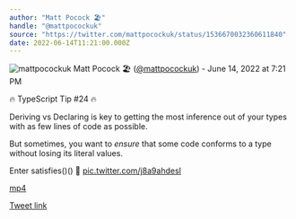 ```yaml
---
author: "Matt Pocock 🏖️"
handle: "@mattpocockuk"
source: "https://twitter.com/mattpocockuk/status/1536670032360611840"
date: 2022-06-14T11:21:00.000Z
---
```


![mattpocockuk](https://pbs.twimg.com/profile_images/1567910259431202817/AvtGMFZW_normal.png)
Matt Pocock 🏖️ ([@mattpocockuk](https://twitter.com/mattpocockuk)) - June 14, 2022 at 7:21 PM

🔥 TypeScript Tip #24 🔥

Deriving vs Declaring is key to getting the most inference out of your types with as few lines of code as possible.

But sometimes, you want to _ensure_ that some code conforms to a type without losing its literal values.

Enter satisfies()() 👀 [pic.twitter.com/j8a9ahdesI](https://twitter.com/mattpocockuk/status/1536670032360611840/video/1)

[mp4](mattpocockuk%20-%201536670032360611840.mp4)

[Tweet link](https://twitter.com/mattpocockuk/status/1536670032360611840)
